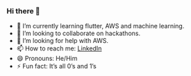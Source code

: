 ### Hi there 👋


- 🌱 I’m currently learning flutter, AWS and machine learning.
- 👯 I’m looking to collaborate on hackathons.
- 🤔 I’m looking for help with AWS.
- 📫 How to reach me: [LinkedIn](https://www.linkedin.com/in/swastikrgupta/)
- 😄 Pronouns: He/Him
- ⚡ Fun fact: It’s all 0’s and 1’s
